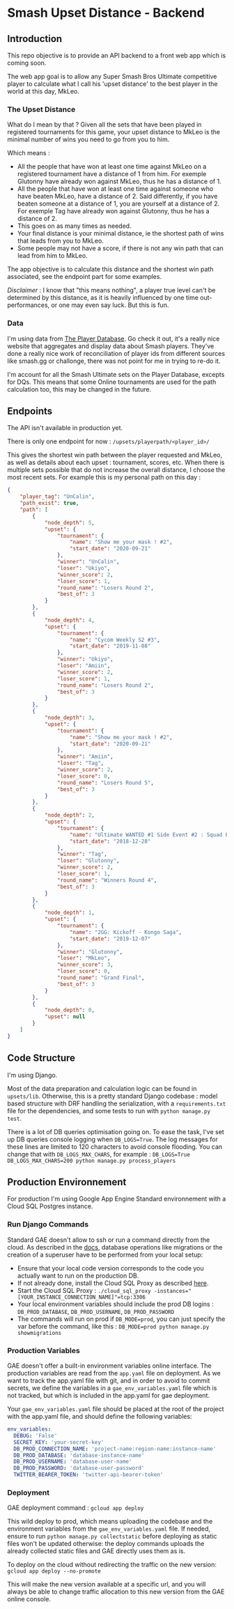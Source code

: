 # Smash Upset Distance - Backend

## Introduction

This repo objective is to provide an API backend to a front web app which is coming soon.

The web app goal is to allow any Super Smash Bros Ultimate competitive player to calculate what I call his 'upset distance' to the best player in the world at this day, MkLeo.

### The Upset Distance

What do I mean by that ?
Given all the sets that have been played in registered tournaments for this game, your upset distance to MkLeo is the minimal number of wins you need to go from you to him.

Which means :
- All the people that have won at least one time against MkLeo on a registered tournament have a distance of 1 from him. For exemple Glutonny have already won against MkLeo, thus he has a distance of 1.
- All the people that have won at least one time against someone who have beaten MkLeo, have a distance of 2. Said differently, if you have beaten someone at a distance of 1, you are yourself at a distance of 2. For exemple Tag have already won against Glutonny, thus he has a distance of 2.
- This goes on as many times as needed.
- Your final distance is your minimal distance, ie the shortest path of wins that leads from you to MkLeo.
- Some people may not have a score, if there is not any win path that can lead from him to MkLeo.

The app objective is to calculate this distance and the shortest win path associated, see the endpoint part for some examples.

*Disclaimer* : I know that "this means nothing", a player true level can't be determined by this distance, as it is heavily influenced by one time out-performances, or one may even say luck. But this is fun.

### Data

I'm using data from [The Player Database](https://smashdata.gg/). Go check it out, it's a really nice website that aggregates and display data about Smash players. They've done a really nice work of reconciliation of player ids from different sources like smash.gg or challonge, there was not point for me in trying to re-do it.

I'm account for all the Smash Ultimate sets on the Player Database, excepts for DQs. This means that some Online tournaments are used for the path calculation too, this may be changed in the future.

## Endpoints

The API isn't available in production yet.

There is only one endpoint for now : `/upsets/playerpath/<player_id>/`

This gives the shortest win path between the player requested and MkLeo, as well as details about each upset : tournament, scores, etc. When there is multiple sets possible that do not increase the overall distance, I choose the most recent sets. For example this is my personal path on this day :

```json
{
    "player_tag": "UnCalin",
    "path_exist": true,
    "path": [
        {
            "node_depth": 5,
            "upset": {
                "tournament": {
                    "name": "Show me your mask ! #2",
                    "start_date": "2020-09-21"
                },
                "winner": "UnCalin",
                "loser": "Ukiyo",
                "winner_score": 2,
                "loser_score": 1,
                "round_name": "Losers Round 2",
                "best_of": 3
            }
        },
        {
            "node_depth": 4,
            "upset": {
                "tournament": {
                    "name": "Cycom Weekly S2 #3",
                    "start_date": "2019-11-08"
                },
                "winner": "Ukiyo",
                "loser": "Amiin",
                "winner_score": 2,
                "loser_score": 1,
                "round_name": "Losers Round 2",
                "best_of": 3
            }
        },
        {
            "node_depth": 3,
            "upset": {
                "tournament": {
                    "name": "Show me your mask ! #2",
                    "start_date": "2020-09-21"
                },
                "winner": "Amiin",
                "loser": "Tag",
                "winner_score": 2,
                "loser_score": 0,
                "round_name": "Losers Round 5",
                "best_of": 3
            }
        },
        {
            "node_depth": 2,
            "upset": {
                "tournament": {
                    "name": "Ultimate WANTED #1 Side Event #2 : Squad Battle / Smash en Bande",
                    "start_date": "2018-12-28"
                },
                "winner": "Tag",
                "loser": "Glutonny",
                "winner_score": 2,
                "loser_score": 1,
                "round_name": "Winners Round 4",
                "best_of": 3
            }
        },
        {
            "node_depth": 1,
            "upset": {
                "tournament": {
                    "name": "2GG: Kickoff - Kongo Saga",
                    "start_date": "2019-12-07"
                },
                "winner": "Glutonny",
                "loser": "MkLeo",
                "winner_score": 3,
                "loser_score": 0,
                "round_name": "Grand Final",
                "best_of": 3
            }
        },
        {
            "node_depth": 0,
            "upset": null
        }
    ]
}
```

## Code Structure

I'm using Django.

Most of the data preparation and calculation logic can be found in `upsets/lib`.
Otherwise, this is a pretty standard Django codebase : model based structure with DRF handling the serialization, with a `requirements.txt` file for the dependencies, and some tests to run with `python manage.py test`.

There is a lot of DB queries optimisation going on. To ease the task, I've set up DB queries console logging when `DB_LOGS=True`. The log messages for these lines are limited to 120 characters to avoid console flooding. You can change that with `DB_LOGS_MAX_CHARS`, for example :
`DB_LOGS=True DB_LOGS_MAX_CHARS=200 python manage.py process_players`

## Production Environnement

For production I'm using Google App Engine Standard environnement with a Cloud SQL Postgres instance.

### Run Django Commands

Standard GAE doesn't allow to ssh or run a command directly from the cloud. As described in the [docs](https://cloud.google.com/python/django/appengine?hl=en#macos-64-bit), database operations like migrations or the creation of a superuser have to be performed from your local setup:

- Ensure that your local code version corresponds to the code you actually want to run on the production DB.
- If not already done, install the Cloud SQL Proxy as described [here](https://cloud.google.com/python/django/appengine?hl=en#installingthecloudsqlproxy).
- Start the Cloud SQL Proxy : `./cloud_sql_proxy -instances="[YOUR_INSTANCE_CONNECTION_NAME]"=tcp:3306`
- Your local environment variables should include the prod DB logins : `DB_PROD_DATABASE`, `DB_PROD_USERNAME`, `DB_PROD_PASSWORD`
- The commands will run on prod if `DB_MODE=prod`, you can just specify the var before the command, like this : `DB_MODE=prod python manage.py showmigrations`

### Production Variables

GAE doesn't offer a built-in environment variables online interface.
The production variables are read from the `app.yaml` file on deployment.
As we want to track the app.yaml file with git, and in order to avoid to commit secrets, we define the variables in a `gae_env_variables.yaml` file which is not tracked, but which is included in the app.yaml for gae deployment.

Your `gae_env_variables.yaml` file should be placed at the root of the project with the app.yaml file, and should define the following variables:

```yaml
env_variables:
  DEBUG: 'False'
  SECRET_KEY: 'your-secret-key'
  DB_PROD_CONNECTION_NAME: 'project-name:region-name:instance-name'
  DB_PROD_DATABASE: 'database-instance-name'
  DB_PROD_USERNAME: 'database-user-name'
  DB_PROD_PASSWORD: 'database-user-password'
  TWITTER_BEARER_TOKEN: 'twitter-api-bearer-token'
```

### Deployment

GAE deployment command :
`gcloud app deploy`

This wild deploy to prod, which means uploading the codebase and the environment variables from the `gae_env_variables.yaml` file. If needed, ensure to run `python manage.py collectstatic` before deploying as static files won't be updated otherwise: the deploy commands uploads the already collected static files and GAE directly uses them as is.

To deploy on the cloud without redirecting the traffic on the new version:
`gcloud app deploy --no-promote`

This will make the new version available at a specific url, and you will always be able to change traffic allocation to this new version from the GAE online console.
